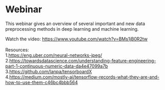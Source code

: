 # Webinar

This webinar gives an overview of several important and new data preprocessing methods in deep learning and machine learning.

Watch the video: https://www.youtube.com/watch?v=BMs1jB0R2tw<br><br>
Resources:<br>
  1.https://eng.uber.com/neural-networks-jpeg/ <br>
  2.https://towardsdatascience.com/understanding-feature-engineering-part-1-continuous-numeric-data-da4e47099a7b
3.https://github.com/lanpa/tensorboardX <br>
4.https://medium.com/mostly-ai/tensorflow-records-what-they-are-and-how-to-use-them-c46bc4bbb564
